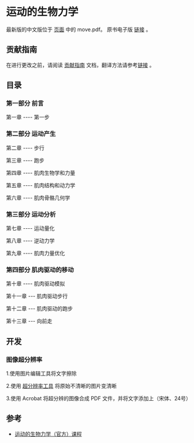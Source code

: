 # 运动的生物力学

最新版的中文版位于 [页面](https://github.com/OpenHUTB/move/releases) 中的 move.pdf。
原书电子版 [链接](https://github.com/OpenHUTB/move/issues/1s) 。

## 贡献指南
在进行更改之前，请阅读 [贡献指南](https://github.com/OpenHUTB/.github/blob/master/CONTRIBUTING.md) 文档，翻译方法请参考[链接](https://github.com/OpenHUTB/bazaar/blob/master/translation.md) 。


## 目录

### 第一部分 前言

第一章  ---- 第一步


### 第二部分 运动产生

第二章  ---- 步行

第三章  ---- 跑步

第四章  ---- 肌肉生物学和力量 

第五章  ---- 肌肉结构和动力学

第六章  ---- 肌肉骨骼几何学

### 第三部分 运动分析

第七章  ---- 运动量化

第八章  ---- 逆动力学

第九章  ---- 肌肉力量优化

### 第四部分 肌肉驱动的移动

第十章  ---- 肌肉驱动模拟

第十一章 --- 肌肉驱动步行

第十二章 --- 肌肉驱动的跑步

第十三章 --- 向前走


## 开发

### 图像超分辨率

1.使用图片编辑工具将文字擦除

2.使用 [超分辨率工具](https://letsenhance.io/zh-CN/boost) 将原始不清晰的图片变清晰

3.使用 Acrobat 将超分辨的图像合成 PDF 文件，并将文字添加上（宋体、24号）


## 参考

- [运动的生物力学（官方）课程](https://biomech.stanford.edu/) 

